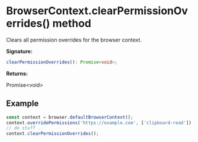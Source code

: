 # BrowserContext.clearPermissionOverrides() method

Clears all permission overrides for the browser context.

**Signature:**

```typescript
clearPermissionOverrides(): Promise<void>;
```

**Returns:**

Promise&lt;void&gt;

## Example

```js
const context = browser.defaultBrowserContext();
context.overridePermissions('https://example.com', ['clipboard-read']);
// do stuff ..
context.clearPermissionOverrides();
```
